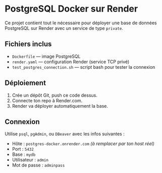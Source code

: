 # PostgreSQL Docker sur Render

Ce projet contient tout le nécessaire pour déployer une base de données PostgreSQL sur Render avec un service de type `private`.

## Fichiers inclus

- `Dockerfile` — image PostgreSQL
- `render.yaml` — configuration Render (service TCP privé)
- `test_postgres_connection.sh` — script bash pour tester la connexion

## Déploiement

1. Crée un dépôt Git, push ce code dessus.
2. Connecte ton repo à Render.com.
3. Render va déployer automatiquement la base.

## Connexion

Utilise `psql`, `pgAdmin`, ou `DBeaver` avec les infos suivantes :

- Hôte : `postgres-docker.onrender.com` *(à remplacer par ton host réel)*
- Port : `5432`
- Base : `mydb`
- Utilisateur : `admin`
- Mot de passe : `adminpass`